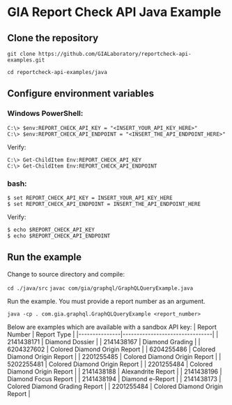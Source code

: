 # GIA Report Check API Java Example

## Clone the repository
`git clone https://github.com/GIALaboratory/reportcheck-api-examples.git`

`cd reportcheck-api-examples/java`

## Configure environment variables
### **Windows PowerShell**:
```
C:\> $env:REPORT_CHECK_API_KEY = "<INSERT_YOUR_API_KEY_HERE>"
C:\> $env:REPORT_CHECK_API_ENDPOINT = "<INSERT_THE_API_ENDPOINT_HERE>"
```

Verify:
```
C:\> Get-ChildItem Env:REPORT_CHECK_API_KEY
C:\> Get-ChildItem Env:REPORT_CHECK_API_ENDPOINT
```
### **bash**:
```
$ set REPORT_CHECK_API_KEY = INSERT_YOUR_API_KEY_HERE
$ set REPORT_CHECK_API_ENDPOINT = INSERT_THE_API_ENDPOINT_HERE
```

Verify:
```
$ echo $REPORT_CHECK_API_KEY
$ echo $REPORT_CHECK_API_ENDPOINT
```

## Run the example
Change to source directory and compile:

`cd ./java/src`
`javac com/gia/graphql/GraphQLQueryExample.java`

Run the example.  You must provide a report number as an argument.

`java -cp . com.gia.graphql.GraphQLQueryExample <report_number>`

Below are examples which are available with a sandbox API key:
| Report Number | Report Type                    |
|---------------|--------------------------------|
| 2141438171    | Diamond Dossier                |
| 2141438167    | Diamond Grading                |
| 6204327602    | Colored Diamond Origin Report  |
| 6204255486    | Colored Diamond Origin Report  |
| 2201255485    | Colored Diamond Origin Report  |
| 5202255481    | Colored Diamond Origin Report  |
| 2201255484    | Colored Diamond Origin Report  |
| 2141438188    | Alexandrite Report             |
| 2141438196    | Diamond Focus Report           |
| 2141438194    | Diamond e-Report               |
| 2141438173    | Colored Diamond Grading Report |
| 2201255484    | Colored Diamond Origin Report  |